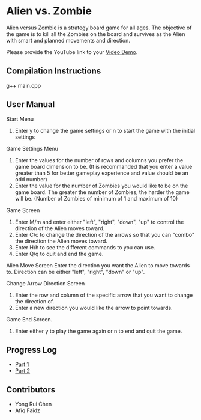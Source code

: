 # Alien vs. Zombie

Alien versus Zombie is a strategy board game for all ages. The objective of the game is to kill all the Zombies on the board and survives as the Alien with smart and planned movements and direction.

Please provide the YouTube link to your [Video Demo](https://youtu.be/3M3ZHvRtxqc).

## Compilation Instructions

g++ main.cpp

## User Manual

Start Menu
1. Enter y to change the game settings or n to start the game with the initial settings

Game Settings Menu
1. Enter the values for the number of rows and columns you prefer the game board dimension to be. (It is recommanded that you enter a value greater than 5 for better gameplay experience and value should be an odd number)
2. Enter the value for the number of Zombies you would like to be on the game board. The greater the number of Zombies, the harder the game will be. (Number of Zombies of minimum of 1 and maximum of 10)

Game Screen
1. Enter M/m and enter either "left", "right", "down", "up" to control the direction of the Alien moves toward.
2. Enter C/c to change the direction of the arrows so that you can "combo" the direction the Alien moves toward.
3. Enter H/h to see the different commands to you can use.
4. Enter Q/q to quit and end the game.

Alien Move Screen 
 Enter the direction you want the Alien to move towards to. Direction can be either "left", "right", "down" or "up".

Change Arrow Direction Screen
1. Enter the row and column of the specific arrow that you want to change the direction of.
2. Enter a new direction you would like the arrow to point towards.

Game End Screen.
1. Enter either y to play the game again or n to end and quit the game.

## Progress Log

- [Part 1](PART1.md)
- [Part 2](PART2.md)

## Contributors

- Yong Rui Chen
- Afiq Faidz
